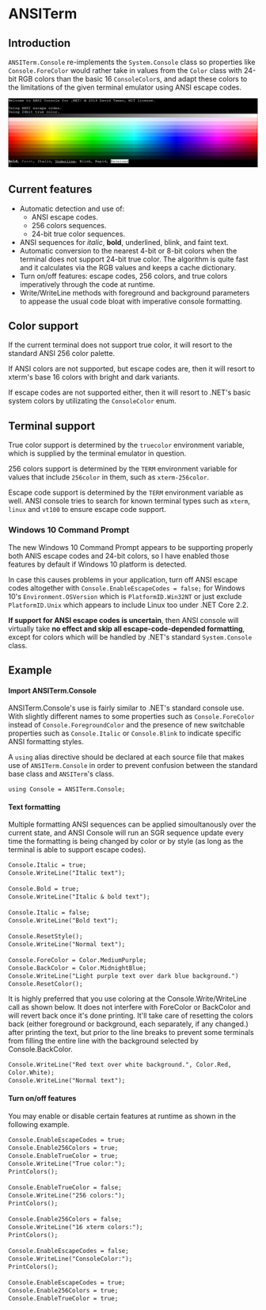 # ANSITerm
## Introduction
`ANSITerm.Console` re-implements the `System.Console` class so properties like `Console.ForeColor` would rather take in values from the `Color` class with 24-bit RGB colors than the basic 16 `ConsoleColor`s, and adapt these colors to the limitations of the given terminal emulator using ANSI escape codes.

![](images/2019-04-14.png)

## Current features
- Automatic detection and use of:
  - ANSI escape codes.
  - 256 colors sequences.
  - 24-bit true color sequences.
- ANSI sequences for _italic_, **bold**, underlined, blink, and faint text.
- Automatic conversion to the nearest 4-bit or 8-bit colors when the terminal does not support 24-bit true color. The algorithm is quite fast and it calculates via the RGB values and keeps a cache dictionary.
- Turn on/off features: escape codes, 256 colors, and true colors imperatively through the code at runtime.
- Write/WriteLine methods with foreground and background parameters to appease the usual code bloat with imperative console formatting.

## Color support
If the current terminal does not support true color, it will resort to the standard ANSI 256 color palette. 

If ANSI colors are not supported, but escape codes are, then it will resort to xterm's base 16 colors with bright and dark variants. 

If escape codes are not supported either, then it will resort to .NET's basic system colors by utilizating the `ConsoleColor` enum.

## Terminal support
True color support is determined by the `truecolor` environment variable, which is supplied by the terminal emulator in question. 

256 colors support is determined by the `TERM` environment variable for values that include `256color` in them, such as `xterm-256color`.

Escape code support is determined by the `TERM` environment variable as well. ANSI console tries to search for known terminal types such as `xterm`, `linux` and `vt100` to ensure escape code support. 

### Windows 10 Command Prompt
The new Windows 10 Command Prompt appears to be supporting properly both ANIS escape codes and 24-bit colors, so I have enabled those features by default if Windows 10 platform is detected.

In case this causes problems in your application, turn off ANSI escape codes altogether with `Console.EnableEscapeCodes = false;` for Windows 10's `Environment.OSVersion` which is `PlatformID.Win32NT` or just exclude `PlatformID.Unix` which appears to include Linux too under .NET Core 2.2.

**If support for ANSI escape codes is uncertain**, then ANSI console will virtually take **no effect and skip all escape-code-depended formatting**, except for colors which will be handled by .NET's standard `System.Console` class.

## Example
#### Import ANSITerm.Console
ANSITerm.Console's use is fairly similar to .NET's standard console use. With slightly different names to some properties such as `Console.ForeColor` instead of `Console.ForegroundColor` and the presence of new switchable properties such as `Console.Italic` or `Console.Blink` to indicate specific ANSI formatting styles.

A `using` alias directive should be declared at each source file that makes use of `ANSITerm.Console` in order to prevent confusion between the standard base class and `ANSITerm`'s class.

```
using Console = ANSITerm.Console;
```

#### Text formatting
Multiple formatting ANSI sequences can be applied simoultanously over the current state, and ANSI Console will run an SGR sequence update every time the formatting is being changed by color or by style (as long as the terminal is able to support escape codes).
```
Console.Italic = true;
Console.WriteLine("Italic text");

Console.Bold = true;
Console.WriteLine("Italic & bold text");

Console.Italic = false;
Console.WriteLine("Bold text");

Console.ResetStyle();
Console.WriteLine("Normal text");

Console.ForeColor = Color.MediumPurple;
Console.BackColor = Color.MidnightBlue;
Console.WriteLine("Light purple text over dark blue background.")
Console.ResetColor();
```
It is highly preferred that you use coloring at the Console.Write/WriteLine call as shown below.
It does not interfere with ForeColor or BackColor and will revert back once it's done printing.
It'll take care of resetting the colors back (either foreground or background, each separately, if any changed.) after printing the text, but prior to the line breaks to prevent some terminals from filling the entire line with the background selected by Console.BackColor.
```
Console.WriteLine("Red text over white background.", Color.Red, Color.White);
Console.WriteLine("Normal text");
```

#### Turn on/off features
You may enable or disable certain features at runtime as shown in the following example.
```
Console.EnableEscapeCodes = true;
Console.Enable256Colors = true;
Console.EnableTrueColor = true;
Console.WriteLine("True color:");
PrintColors();

Console.EnableTrueColor = false;
Console.WriteLine("256 colors:");
PrintColors();

Console.Enable256Colors = false;
Console.WriteLine("16 xterm colors:");
PrintColors();

Console.EnableEscapeCodes = false;
Console.WriteLine("ConsoleColor:");
PrintColors();

Console.EnableEscapeCodes = true;
Console.Enable256Colors = true;
Console.EnableTrueColor = true;
```

